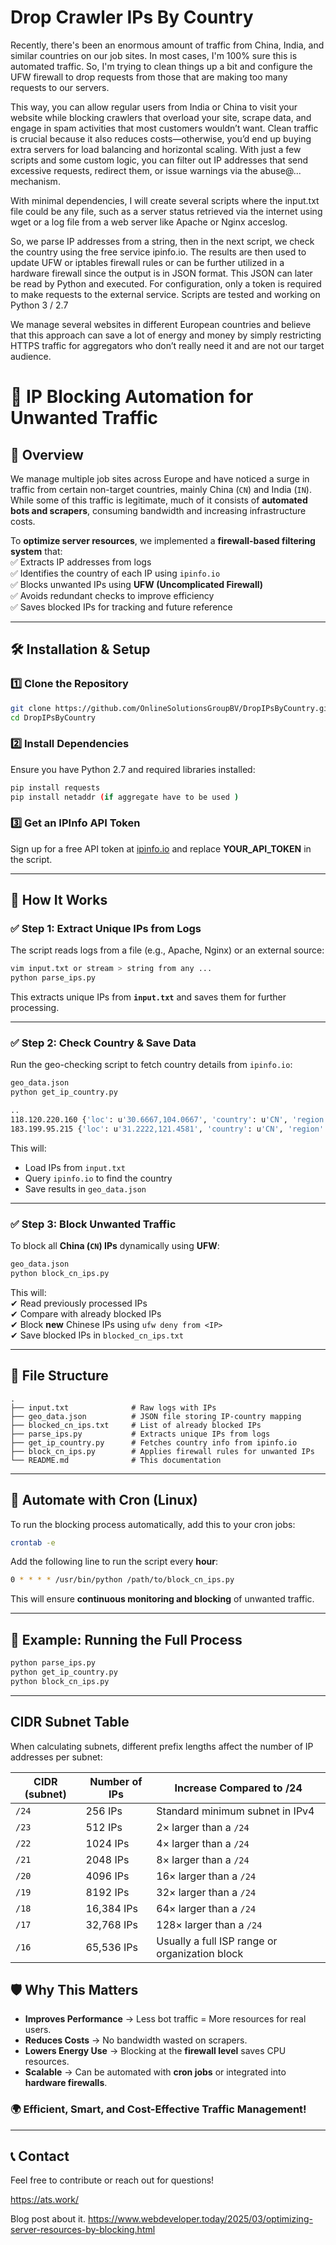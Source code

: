 # Drop Crawler IPs By Country
Recently, there's been an enormous amount of traffic from China, India, and similar countries on our job sites. In most cases, I'm 100% sure this is automated traffic. So, I'm trying to clean things up a bit and configure the UFW firewall to drop requests from those that are making too many requests to our servers.

This way, you can allow regular users from India or China to visit your website while blocking crawlers that overload your site, scrape data, and engage in spam activities that most customers wouldn’t want. Clean traffic is crucial because it also reduces costs—otherwise, you’d end up buying extra servers for load balancing and horizontal scaling. With just a few scripts and some custom logic, you can filter out IP addresses that send excessive requests, redirect them, or issue warnings via the abuse@... mechanism.

With minimal dependencies, I will create several scripts where the input.txt  file could be any file, such as a server status retrieved via the internet using wget or a log file from a web server like Apache or Nginx acceslog. 

So, we parse IP addresses from a string, then in the next script, we check the country using the free service ipinfo.io. The results are then used to update UFW or iptables firewall rules or can be further utilized in a hardware firewall since the output is in JSON format. This JSON can later be read by Python and executed. For configuration, only a token is required to make requests to the external service. Scripts are tested and working on Python 3 / 2.7

We manage several websites in different European countries and believe that this approach can save a lot of energy and money by simply restricting HTTPS traffic for aggregators who don’t really need it and are not our target audience.




# 🚀 IP Blocking Automation for Unwanted Traffic  

## 📌 Overview  

We manage multiple job sites across Europe and have noticed a surge in traffic from certain non-target countries, mainly China (`CN`) and India (`IN`). While some of this traffic is legitimate, much of it consists of **automated bots and scrapers**, consuming bandwidth and increasing infrastructure costs.  

To **optimize server resources**, we implemented a **firewall-based filtering system** that:  
✅ Extracts IP addresses from logs  
✅ Identifies the country of each IP using `ipinfo.io`  
✅ Blocks unwanted IPs using **UFW (Uncomplicated Firewall)**  
✅ Avoids redundant checks to improve efficiency  
✅ Saves blocked IPs for tracking and future reference  

---

## 🛠️ Installation & Setup  

### 1️⃣ Clone the Repository  

```bash
git clone https://github.com/OnlineSolutionsGroupBV/DropIPsByCountry.git
cd DropIPsByCountry
```

### 2️⃣ Install Dependencies  

Ensure you have Python 2.7 and required libraries installed:

```bash
pip install requests
pip install netaddr (if aggregate have to be used )
```

### 3️⃣ Get an IPInfo API Token  

Sign up for a free API token at [ipinfo.io](https://ipinfo.io/signup) and replace **YOUR_API_TOKEN** in the script.  

---

## 📜 How It Works  

### ✅ **Step 1: Extract Unique IPs from Logs**  

The script reads logs from a file (e.g., Apache, Nginx) or an external source:

```bash
vim input.txt or stream > string from any ... 
python parse_ips.py 
```

This extracts unique IPs from **`input.txt`** and saves them for further processing.  

---

### ✅ **Step 2: Check Country & Save Data**  

Run the geo-checking script to fetch country details from `ipinfo.io`:  

```bash
geo_data.json
python get_ip_country.py

..
118.120.220.160 {'loc': u'30.6667,104.0667', 'country': u'CN', 'region': u'Sichuan', 'org': u'AS4134 CHINANET-BACKBONE', 'city': u'Chengdu'}
183.199.95.215 {'loc': u'31.2222,121.4581', 'country': u'CN', 'region': u'Shanghai', 'org': u'AS24547 Hebei Mobile Communication Company Limited', 'city': u'Shanghai'}
```

This will:  
- Load IPs from `input.txt`  
- Query `ipinfo.io` to find the country  
- Save results in `geo_data.json`  

---

### ✅ **Step 3: Block Unwanted Traffic**  

To block all **China (`CN`) IPs** dynamically using **UFW**:  

```bash
geo_data.json
python block_cn_ips.py 
```

This will:  
✔ Read previously processed IPs  
✔ Compare with already blocked IPs  
✔ Block **new** Chinese IPs using `ufw deny from <IP>`  
✔ Save blocked IPs in `blocked_cn_ips.txt`  

---

## 📂 File Structure  

```
.
├── input.txt              # Raw logs with IPs
├── geo_data.json          # JSON file storing IP-country mapping
├── blocked_cn_ips.txt     # List of already blocked IPs
├── parse_ips.py           # Extracts unique IPs from logs
├── get_ip_country.py      # Fetches country info from ipinfo.io
├── block_cn_ips.py        # Applies firewall rules for unwanted IPs
└── README.md              # This documentation
```

---

## 🔄 Automate with Cron (Linux)  

To run the blocking process automatically, add this to your cron jobs:  

```bash
crontab -e
```

Add the following line to run the script every **hour**:  

```bash
0 * * * * /usr/bin/python /path/to/block_cn_ips.py 
```

This will ensure **continuous monitoring and blocking** of unwanted traffic.  

---

## 🚀 Example: Running the Full Process  

```bash
python parse_ips.py 
python get_ip_country.py 
python block_cn_ips.py 
```

---

## CIDR Subnet Table

When calculating subnets, different prefix lengths affect the number of IP addresses per subnet:

| CIDR (subnet) | Number of IPs  | Increase Compared to /24  |
|--------------|---------------|---------------------------|
| `/24`        | 256 IPs       | Standard minimum subnet in IPv4 |
| `/23`        | 512 IPs       | 2× larger than a `/24`    |
| `/22`        | 1024 IPs      | 4× larger than a `/24`    |
| `/21`        | 2048 IPs      | 8× larger than a `/24`    |
| `/20`        | 4096 IPs      | 16× larger than a `/24`   |
| `/19`        | 8192 IPs      | 32× larger than a `/24`   |
| `/18`        | 16,384 IPs    | 64× larger than a `/24`   |
| `/17`        | 32,768 IPs    | 128× larger than a `/24`  |
| `/16`        | 65,536 IPs    | Usually a full ISP range or organization block |




## 🛡️ Why This Matters  

- **Improves Performance** → Less bot traffic = More resources for real users.  
- **Reduces Costs** → No bandwidth wasted on scrapers.  
- **Lowers Energy Use** → Blocking at the **firewall level** saves CPU resources.  
- **Scalable** → Can be automated with **cron jobs** or integrated into **hardware firewalls**.  

### 🌍 **Efficient, Smart, and Cost-Effective Traffic Management!**  

---

## 📞 Contact  

Feel free to contribute or reach out for questions!  


https://ats.work/ 

Blog post about it. 
https://www.webdeveloper.today/2025/03/optimizing-server-resources-by-blocking.html 





